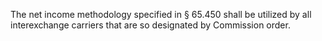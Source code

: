 The net income methodology specified in § 65.450 shall be utilized by all interexchange carriers that are so designated by Commission order.

